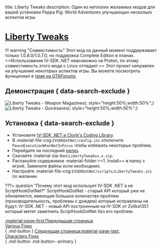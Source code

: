 title: Liberty Tweaks
description: Один из неплохих желаемых модов для вашей установки Peppa Pig: World Adventures улучшающих несколько аспектов игры

# [Liberty Tweaks](https://gtaforums.com/topic/991160-liberty-tweaks/)
!!! warning "Совместимость"
    Этот мод на данный момент поддерживает только 1.0.8.0/1.0.7.0, но поддержка Complete Edition в планах. ==Использование IV-SDK .NET невозможно на Proton, по этому совместимость этого мода с Linux отпадает.==
Этот проект направлен на улучшение некоторых аспектов игры. Вы можете посмотреть функционал в [теме на GTAForums](https://gtaforums.com/topic/991160-liberty-tweaks/).

## Демонстрация { data-search-exclude }
![Liberty Tweaks - Weapon Magazines](https://media.giphy.com/media/9WkHpgdodMMkVwSxQK/giphy.gif){: style="height:50%;width:50%";} ![Liberty Tweaks - Quicksaves](https://media.giphy.com/media/gJsHuySiJtuM4odkNF/giphy.gif){: style="height:50%;width:50%";}

## Установка { data-search-exclude }
* Установите [IV-SDK .NET и Clonk's Coding Library](../../mod-dependencies/#iv-sdk-net).
* В :material-file-cog:`IVSDKDotNet/config.ini` отключите `PauseExecutionWhenNotInFocus` чтобы избежать некоторых проблем.
* Перейдите на последний [релиз](https://github.com/catsmackaroo/LibertyTweaks/releases/latest).
* Скачайте :material-zip-box:`LibertyTweaksx.x.zip`.
* Распакуйте содержимое :material-folder:==1. Install== в папку с игрой. Замените файлы если необходимо.
* Настройте :material-file-cog:`IVSDKDotNet/scripts/LibertyTweaks.ini` по желании.

???+ question "Почему этот мод использует IV-SDK .NET а не ScriptHookDotNet?"
    ScriptHookDotNet - старый API который уже не обновляется, имеющий большое количество проблем (производительность, проблемы с дождем) которые исправлены не будут. IV-SDK .NET - новый API построенным на IV-SDK от Zolika1351 который метит заметнить ScriptHookDotNet без его проблем.

[:material-page-first:Предудыщая страница <br>Various Fixes</br>](variousfixes.md){ .md-button } [Следующая страница:material-page-last: <br>Characters Fixes</br>](charactersfixes.md){ .md-button .md-button--primary }
